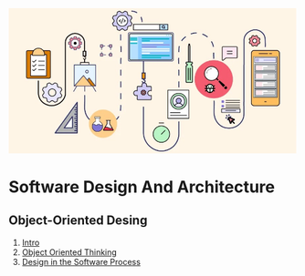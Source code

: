 ![](/img/desing-architecture.jpg)
# Software Design And Architecture

## Object-Oriented Desing

1. [Intro](/1-Object-Oriented%20Design/intro.md)
2. [Object Oriented Thinking](/thinking.md)
3. [Design in the Software Process](/process.md)